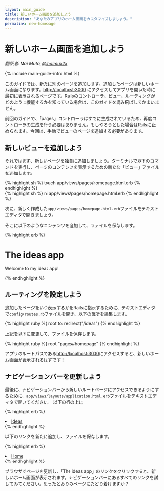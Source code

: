 ```yaml
---
layout: main_guide
title: 新しいホーム画面を追加しよう
description: "あなたのアプリのホーム画面をカスタマイズしましょう。"
permalink: new-homepage
---
```


# 新しいホーム画面を追加しよう

*翻訳者: Mai Muta, [@maimux2x](https://twitter.com/maimux2x)*

{% include main-guide-intro.html %}

このガイドでは、新たに別のページを追加します。追加したページは新しいホーム画面になります。<http://localhost:3000> にアクセスしてアプリを開いた時に最初に表示されるページです。Railsのコントローラ、ビュー、ルーティングがどのように機能するかを知っている場合は、このガイドを読み飛ばしてかまいません。

前回のガイドで、「pages」コントローラはすでに生成されているため、再度コントローラの生成を行う必要はありません。もしやろうとした場合はRailsに止められます。今回は、手動でビューのページを追加する必要があります。

## 新しいビューを追加しよう

それではまず、新しいページを独自に追加しましょう。ターミナルで以下のコマンドを実行し、ページのコンテンツを表示するための新たな「ビュー」ファイルを追加します。

<div class="os-specific">
  <div class="mac nix">
{% highlight sh %}
touch app/views/pages/homepage.html.erb
{% endhighlight %}
  </div>
  <div class="win">
{% highlight sh %}
ni app/views/pages/homepage.html.erb
{% endhighlight %}
  </div>
</div>

次に、新しく作成した`app/views/pages/homepage.html.erb`ファイルをテキストエディタで開きましょう。

そこに以下のようなコンテンツを追加して、ファイルを保存します。

{% highlight erb %}
<div class="px-4 py-5 my-5 text-center">
  <h1 class="display-5 fw-bold">The ideas app</h1>
  <div class="col-lg-6 mx-auto">
    <p class="lead mb-4">Welcome to my ideas app!</p>
  </div>
</div>
{% endhighlight %}

## ルーティングを設定しよう

追加したページをいつ表示するかをRailsに指示するために、テキストエディタで`config/routes.rb`ファイルを開き、以下の箇所を編集します。

{% highlight ruby %}
root to: redirect("/ideas")
{% endhighlight %}

上記を以下に変更して、ファイルを保存します。

{% highlight ruby %}
root "pages#homepage"
{% endhighlight %}

アプリのルートパスである<http://localhost:3000>にアクセスすると、新しいホーム画面が表示されるはずです！

## ナビゲーションバーを更新しよう

最後に、ナビゲーションバーから新しいルートページにアクセスできるようにするために、`app/views/layouts/application.html.erb`ファイルをテキストエディタで開いてください。
以下の行の上に

{% highlight erb %}
<li class="nav-item">
  <a class="nav-link <%= 'active' if current_page?(controller: 'ideas') %>" href="/ideas">Ideas</a>
</li>
{% endhighlight %}

以下のリンクを新たに追加し、ファイルを保存します。

{% highlight erb %}
<li class="nav-item">
  <a class="nav-link <%= 'active' if current_page?(controller: 'pages', action: 'homepage') %>" href="/">Home</a>
</li>
{% endhighlight %}

ブラウザでページを更新し、「The ideas app」のリンクをクリックすると、新しいホーム画面が表示されます。ナビゲーションバーにあるすべてのリンクを試してみてください。思ったとおりのページにたどり着けますか？
